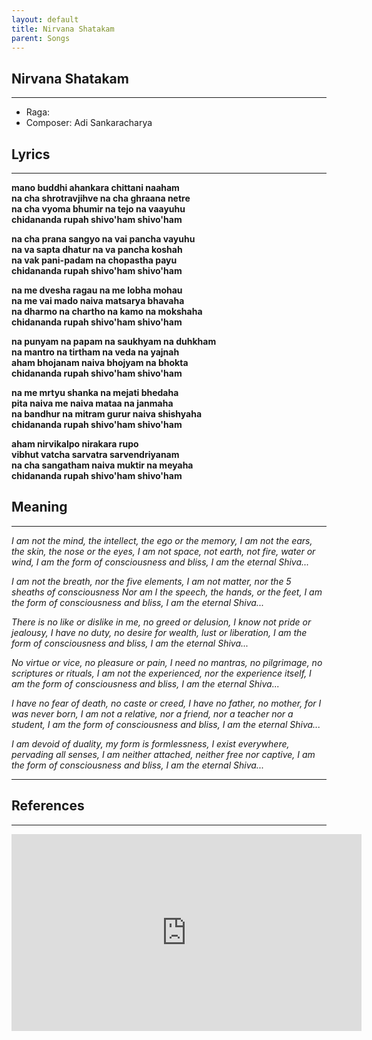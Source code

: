 ```yaml
---
layout: default
title: Nirvana Shatakam
parent: Songs
---
```


## Nirvana Shatakam

---
- Raga: 
- Composer: Adi Sankaracharya

## Lyrics
---

<p>
    <strong>
        mano buddhi ahankara chittani naaham
        <br>
        na cha shrotravjihve na cha ghraana netre
        <br>
        na cha vyoma bhumir na tejo na vaayuhu
        <br>
        chidananda rupah shivo'ham shivo'ham
    </strong>
</p>

<p>
    <strong>
        na cha prana sangyo na vai pancha vayuhu
        <br>
        na va sapta dhatur na va pancha koshah
        <br>
        na vak pani-padam na chopastha payu
        <br>
        chidananda rupah shivo'ham shivo'ham
    </strong>
</p>

<p>
    <strong>
        na me dvesha ragau na me lobha mohau
        <br>
        na me vai mado naiva matsarya bhavaha
        <br>
        na dharmo na chartho na kamo na mokshaha
        <br>
        chidananda rupah shivo'ham shivo'ham
    </strong>
</p>

<p>
    <strong>
        na punyam na papam na saukhyam na duhkham
        <br>
        na mantro na tirtham na veda na yajnah
        <br>
        aham bhojanam naiva bhojyam na bhokta
        <br>
        chidananda rupah shivo'ham shivo'ham
    </strong>
</p>

<p>
    <strong>
        na me mrtyu shanka na mejati bhedaha
        <br>
        pita naiva me naiva mataa na janmaha
        <br>
        na bandhur na mitram gurur naiva shishyaha
        <br>
        chidananda rupah shivo'ham shivo'ham
    </strong>
</p>

<p>
    <strong>
        aham nirvikalpo nirakara rupo
        <br>
        vibhut vatcha sarvatra sarvendriyanam
        <br>
        na cha sangatham naiva muktir na meyaha
        <br>
        chidananda rupah shivo'ham shivo'ham
    </strong>
</p>

## Meaning
---

<p>
    <em>
        I am not the mind, the intellect, the ego or the memory,
I am not the ears, the skin, the nose or the eyes,
I am not space, not earth, not fire, water or wind,
I am the form of consciousness and bliss,
I am the eternal Shiva...
    </em>
</p>

<p>
    <em>
        I am not the breath, nor the five elements,
I am not matter, nor the 5 sheaths of consciousness
Nor am I the speech, the hands, or the feet,
I am the form of consciousness and bliss,
I am the eternal Shiva...
    </em>
</p>

<p>
    <em>
        There is no like or dislike in me, no greed or delusion,
I know not pride or jealousy,
I have no duty, no desire for wealth, lust or liberation,
I am the form of consciousness and bliss,
I am the eternal Shiva...
    </em>
</p>

<p>
    <em>
        No virtue or vice, no pleasure or pain,
I need no mantras, no pilgrimage, no scriptures or rituals,
I am not the experienced, nor the experience itself,
I am the form of consciousness and bliss,
I am the eternal Shiva...
    </em>
</p>

<p>
    <em>
        I have no fear of death, no caste or creed,
I have no father, no mother, for I was never born,
I am not a relative, nor a friend, nor a teacher nor a student,
I am the form of consciousness and bliss,
I am the eternal Shiva...
    </em>
</p>

<p>
    <em>
        I am devoid of duality, my form is formlessness,
I exist everywhere, pervading all senses,
I am neither attached, neither free nor captive,
I am the form of consciousness and bliss,
I am the eternal Shiva...
    </em>
</p>

---
## References
---
<iframe width="560" height="315" src="https://www.youtube.com/watch?v=Ed_RsCvuPBQ" frameborder="0" allow="accelerometer; autoplay; clipboard-write; encrypted-media; gyroscope; picture-in-picture" allowfullscreen></iframe>